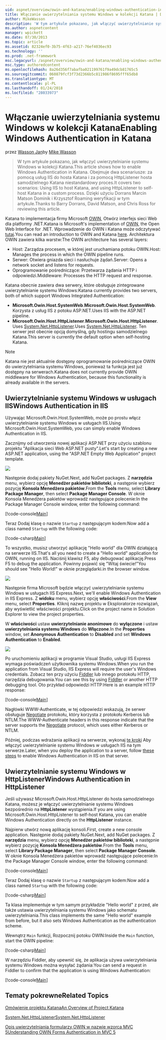 ```yaml
---
uid: aspnet/overview/owin-and-katana/enabling-windows-authentication-in-katana
title: Włączanie uwierzytelniania systemu Windows w kolekcji Katana | Dokumentacja firmy Microsoft
author: MikeWasson
description: 'W tym artykule pokazano, jak włączyć uwierzytelnianie systemu Windows w kolekcji Katana. Obejmuje dwa scenariusze: za pomocą usług IIS do hosta Katana i hosta samodzielnego Kat za pomocą HttpListener...'
ms.author: aspnetcontent
manager: wpickett
ms.date: 07/30/2013
ms.topic: article
ms.assetid: 82324ef0-3b75-4f63-a217-76ef4036ec93
ms.technology: ''
ms.prod: .net-framework
msc.legacyurl: /aspnet/overview/owin-and-katana/enabling-windows-authentication-in-katana
msc.type: authoredcontent
ms.openlocfilehash: 8a26d356f7abafba021199761f9a49dcb81765c5
ms.sourcegitcommit: 060879fcf3f73d2366b5c811986f8695fff65db8
ms.translationtype: MT
ms.contentlocale: pl-PL
ms.lasthandoff: 01/24/2018
ms.locfileid: "28033973"
---
```

<a name="enabling-windows-authentication-in-katana"></a><span data-ttu-id="a1f64-104">Włączanie uwierzytelniania systemu Windows w kolekcji Katana</span><span class="sxs-lookup"><span data-stu-id="a1f64-104">Enabling Windows Authentication in Katana</span></span>
====================
<span data-ttu-id="a1f64-105">przez [Wasson Jan](https://github.com/MikeWasson)</span><span class="sxs-lookup"><span data-stu-id="a1f64-105">by [Mike Wasson](https://github.com/MikeWasson)</span></span>

> <span data-ttu-id="a1f64-106">W tym artykule pokazano, jak włączyć uwierzytelnianie systemu Windows w kolekcji Katana.</span><span class="sxs-lookup"><span data-stu-id="a1f64-106">This article shows how to enable Windows Authentication in Katana.</span></span> <span data-ttu-id="a1f64-107">Obejmuje dwa scenariusze: za pomocą usług IIS do hosta Katana i za pomocą HttpListener hosta samodzielnego Katana niestandardowy proces.</span><span class="sxs-lookup"><span data-stu-id="a1f64-107">It covers two scenarios: Using IIS to host Katana, and using HttpListener to self-host Katana in a custom process.</span></span> <span data-ttu-id="a1f64-108">Dzięki użyciu Dorrans Marcin Matson Dominik i Krzysztof Roaming weryfikacji w tym artykule.</span><span class="sxs-lookup"><span data-stu-id="a1f64-108">Thanks to Barry Dorrans, David Matson, and Chris Ross for reviewing this article.</span></span>


<span data-ttu-id="a1f64-109">Katana to implementacja firmy Microsoft [OWIN](http://owin.org/), Otwórz interfejs sieci Web dla platformy .NET.</span><span class="sxs-lookup"><span data-stu-id="a1f64-109">Katana is Microsoft's implementation of [OWIN](http://owin.org/), the Open Web Interface for .NET.</span></span> <span data-ttu-id="a1f64-110">Wprowadzenie do OWIN i Katana może odczytywać [tutaj](an-overview-of-project-katana.md).</span><span class="sxs-lookup"><span data-stu-id="a1f64-110">You can read an introduction to OWIN and Katana [here](an-overview-of-project-katana.md).</span></span> <span data-ttu-id="a1f64-111">Architektura OWIN zawiera kilka warstw:</span><span class="sxs-lookup"><span data-stu-id="a1f64-111">The OWIN architecture has several layers:</span></span>

- <span data-ttu-id="a1f64-112">Host: Zarządza procesem, w której jest uruchamiana potoku OWIN.</span><span class="sxs-lookup"><span data-stu-id="a1f64-112">Host: Manages the process in which the OWIN pipeline runs.</span></span>
- <span data-ttu-id="a1f64-113">Serwer: Otwiera gniazda sieci i nasłuchuje żądań.</span><span class="sxs-lookup"><span data-stu-id="a1f64-113">Server: Opens a network socket and listens for requests.</span></span>
- <span data-ttu-id="a1f64-114">Oprogramowanie pośredniczące: Przetwarza żądania HTTP i odpowiedzi.</span><span class="sxs-lookup"><span data-stu-id="a1f64-114">Middleware: Processes the HTTP request and response.</span></span>

<span data-ttu-id="a1f64-115">Katana obecnie zawiera dwa serwery, które obsługuje zintegrowane uwierzytelnianie systemu Windows:</span><span class="sxs-lookup"><span data-stu-id="a1f64-115">Katana currently provides two servers, both of which support Windows Integrated Authentication:</span></span>

- <span data-ttu-id="a1f64-116">**Microsoft.Owin.Host.SystemWeb**.</span><span class="sxs-lookup"><span data-stu-id="a1f64-116">**Microsoft.Owin.Host.SystemWeb**.</span></span> <span data-ttu-id="a1f64-117">Korzysta z usług IIS z potoku ASP.NET.</span><span class="sxs-lookup"><span data-stu-id="a1f64-117">Uses IIS with the ASP.NET pipeline.</span></span>
- <span data-ttu-id="a1f64-118">**Microsoft.Owin.Host.HttpListener**.</span><span class="sxs-lookup"><span data-stu-id="a1f64-118">**Microsoft.Owin.Host.HttpListener**.</span></span> <span data-ttu-id="a1f64-119">Uses [System.Net.HttpListener](https://msdn.microsoft.com/library/system.net.httplistener.aspx).</span><span class="sxs-lookup"><span data-stu-id="a1f64-119">Uses [System.Net.HttpListener](https://msdn.microsoft.com/library/system.net.httplistener.aspx).</span></span> <span data-ttu-id="a1f64-120">Ten serwer jest obecnie opcją domyślną, gdy hostingu samodzielnego Katana.</span><span class="sxs-lookup"><span data-stu-id="a1f64-120">This server is currently the default option when self-hosting Katana.</span></span>

> [!NOTE]
> <span data-ttu-id="a1f64-121">Katana nie jest aktualnie dostępny oprogramowanie pośredniczące OWIN do uwierzytelniania systemu Windows, ponieważ ta funkcja jest już dostępny na serwerach.</span><span class="sxs-lookup"><span data-stu-id="a1f64-121">Katana does not currently provide OWIN middleware for Windows Authentication, because this functionality is already available in the servers.</span></span>


## <a name="windows-authentication-in-iis"></a><span data-ttu-id="a1f64-122">Uwierzytelnianie systemu Windows w usługach IIS</span><span class="sxs-lookup"><span data-stu-id="a1f64-122">Windows Authentication in IIS</span></span>

<span data-ttu-id="a1f64-123">Używając Microsoft.Owin.Host.SystemWeb, może po prostu włącz uwierzytelnianie systemu Windows w usługach IIS.</span><span class="sxs-lookup"><span data-stu-id="a1f64-123">Using Microsoft.Owin.Host.SystemWeb, you can simply enable Windows Authentication in IIS.</span></span>

<span data-ttu-id="a1f64-124">Zacznijmy od utworzenia nowej aplikacji ASP.NET przy użyciu szablonu projektu "Aplikacja sieci Web ASP.NET pusty".</span><span class="sxs-lookup"><span data-stu-id="a1f64-124">Let's start by creating a new ASP.NET application, using the "ASP.NET Empty Web Application" project template.</span></span>

![](enabling-windows-authentication-in-katana/_static/image1.png)

<span data-ttu-id="a1f64-125">Następnie dodaj pakiety NuGet.</span><span class="sxs-lookup"><span data-stu-id="a1f64-125">Next, add NuGet packages.</span></span> <span data-ttu-id="a1f64-126">Z **narzędzia** menu, wybierz opcję **Menedżer pakietów biblioteki**, a następnie wybierz pozycję **Konsola Menedżera pakietów**.</span><span class="sxs-lookup"><span data-stu-id="a1f64-126">From the **Tools** menu, select **Library Package Manager**, then select **Package Manager Console**.</span></span> <span data-ttu-id="a1f64-127">W oknie Konsola Menedżera pakietów wprowadź następujące polecenie:</span><span class="sxs-lookup"><span data-stu-id="a1f64-127">In the Package Manager Console window, enter the following command:</span></span>

[!code-console[Main](enabling-windows-authentication-in-katana/samples/sample1.cmd)]

<span data-ttu-id="a1f64-128">Teraz Dodaj klasę o nazwie `Startup` z następującym kodem:</span><span class="sxs-lookup"><span data-stu-id="a1f64-128">Now add a class named `Startup` with the following code:</span></span>

[!code-csharp[Main](enabling-windows-authentication-in-katana/samples/sample2.cs)]

<span data-ttu-id="a1f64-129">To wszystko, musisz utworzyć aplikację "Hello world" dla OWIN działającą na serwerze IIS.</span><span class="sxs-lookup"><span data-stu-id="a1f64-129">That's all you need to create a "Hello world" application for OWIN, running on IIS.</span></span> <span data-ttu-id="a1f64-130">Naciśnij klawisz F5, aby debugować aplikację.</span><span class="sxs-lookup"><span data-stu-id="a1f64-130">Press F5 to debug the application.</span></span> <span data-ttu-id="a1f64-131">Powinny pojawić się "Witaj świecie!"</span><span class="sxs-lookup"><span data-stu-id="a1f64-131">You should see "Hello World!"</span></span> <span data-ttu-id="a1f64-132">w oknie przeglądarki.</span><span class="sxs-lookup"><span data-stu-id="a1f64-132">in the browser window.</span></span>

![](enabling-windows-authentication-in-katana/_static/image2.png)

<span data-ttu-id="a1f64-133">Następnie firma Microsoft będzie włączyć uwierzytelnianie systemu Windows w usługach IIS Express.</span><span class="sxs-lookup"><span data-stu-id="a1f64-133">Next, we'll enable Windows Authentication in IIS Express.</span></span> <span data-ttu-id="a1f64-134">Z **widoku** menu, wybierz opcję **właściwości**.</span><span class="sxs-lookup"><span data-stu-id="a1f64-134">From the **View** menu, select **Properties**.</span></span> <span data-ttu-id="a1f64-135">Kliknij nazwę projektu w Eksploratorze rozwiązań, aby wyświetlić właściwości projektu.</span><span class="sxs-lookup"><span data-stu-id="a1f64-135">Click on the project name in Solution Explorer to view the project properties.</span></span>

<span data-ttu-id="a1f64-136">W **właściwości** ustaw **uwierzytelnianie anonimowe** do **wyłączone** i ustaw **uwierzytelniania systemu Windows** do  **Włączone**.</span><span class="sxs-lookup"><span data-stu-id="a1f64-136">In the **Properties** window, set **Anonymous Authentication** to **Disabled** and set **Windows Authentication** to **Enabled**.</span></span>

![](enabling-windows-authentication-in-katana/_static/image3.png)

<span data-ttu-id="a1f64-137">Po uruchomieniu aplikacji w programie Visual Studio, usługi IIS Express wymaga poświadczeń użytkownika systemu Windows.</span><span class="sxs-lookup"><span data-stu-id="a1f64-137">When you run the application from Visual Studio, IIS Express will require the user's Windows credentials.</span></span> <span data-ttu-id="a1f64-138">Zobacz ten przy użyciu [Fiddler](http://fiddler2.com/home) lub innego protokołu HTTP, narzędzia debugowania.</span><span class="sxs-lookup"><span data-stu-id="a1f64-138">You can see this by using [Fiddler](http://fiddler2.com/home) or another HTTP debugging tool.</span></span> <span data-ttu-id="a1f64-139">Oto przykład odpowiedzi HTTP:</span><span class="sxs-lookup"><span data-stu-id="a1f64-139">Here is an example HTTP response:</span></span>

[!code-console[Main](enabling-windows-authentication-in-katana/samples/sample3.cmd?highlight=1,5-6)]

<span data-ttu-id="a1f64-140">Nagłówki WWW-Authenticate, w tej odpowiedzi wskazują, że serwer obsługuje [Negotiate](http://www.ietf.org/rfc/rfc4559.txt) protokołu, który korzysta z protokołu Kerberos lub NTLM.</span><span class="sxs-lookup"><span data-stu-id="a1f64-140">The WWW-Authenticate headers in this response indicate that the server supports the [Negotiate](http://www.ietf.org/rfc/rfc4559.txt) protocol, which uses either Kerberos or NTLM.</span></span>

<span data-ttu-id="a1f64-141">Później, podczas wdrażania aplikacji na serwerze, wykonaj [te kroki](https://www.iis.net/configreference/system.webserver/security/authentication/windowsauthentication) Aby włączyć uwierzytelnianie systemu Windows w usługach IIS na tym serwerze.</span><span class="sxs-lookup"><span data-stu-id="a1f64-141">Later, when you deploy the application to a server, follow [these steps](https://www.iis.net/configreference/system.webserver/security/authentication/windowsauthentication) to enable Windows Authentication in IIS on that server.</span></span>

## <a name="windows-authentication-in-httplistener"></a><span data-ttu-id="a1f64-142">Uwierzytelnianie systemu Windows w HttpListener</span><span class="sxs-lookup"><span data-stu-id="a1f64-142">Windows Authentication in HttpListener</span></span>

<span data-ttu-id="a1f64-143">Jeśli używasz Microsoft.Owin.Host.HttpListener do hosta samodzielnego Katana, możesz je włączyć uwierzytelnianie systemu Windows bezpośrednio na **HttpListener** wystąpienia.</span><span class="sxs-lookup"><span data-stu-id="a1f64-143">If you are using Microsoft.Owin.Host.HttpListener to self-host Katana, you can enable Windows Authentication directly on the **HttpListener** instance.</span></span>

<span data-ttu-id="a1f64-144">Najpierw utwórz nową aplikację konsoli.</span><span class="sxs-lookup"><span data-stu-id="a1f64-144">First, create a new console application.</span></span> <span data-ttu-id="a1f64-145">Następnie dodaj pakiety NuGet.</span><span class="sxs-lookup"><span data-stu-id="a1f64-145">Next, add NuGet packages.</span></span> <span data-ttu-id="a1f64-146">Z **narzędzia** menu, wybierz opcję **Menedżer pakietów biblioteki**, a następnie wybierz pozycję **Konsola Menedżera pakietów**.</span><span class="sxs-lookup"><span data-stu-id="a1f64-146">From the **Tools** menu, select **Library Package Manager**, then select **Package Manager Console**.</span></span> <span data-ttu-id="a1f64-147">W oknie Konsola Menedżera pakietów wprowadź następujące polecenie:</span><span class="sxs-lookup"><span data-stu-id="a1f64-147">In the Package Manager Console window, enter the following command:</span></span>

[!code-console[Main](enabling-windows-authentication-in-katana/samples/sample4.cmd)]

<span data-ttu-id="a1f64-148">Teraz Dodaj klasę o nazwie `Startup` z następującym kodem:</span><span class="sxs-lookup"><span data-stu-id="a1f64-148">Now add a class named `Startup` with the following code:</span></span>

[!code-csharp[Main](enabling-windows-authentication-in-katana/samples/sample5.cs)]

<span data-ttu-id="a1f64-149">Ta klasa implementuje w tym samym przykładzie "Hello world" z przed, ale także ustawia uwierzytelniania systemu Windows jako schematu uwierzytelniania.</span><span class="sxs-lookup"><span data-stu-id="a1f64-149">This class implements the same "Hello world" example from before, but it also sets Windows Authentication as the authentication scheme.</span></span>

<span data-ttu-id="a1f64-150">Wewnątrz `Main` funkcji, Rozpocznij potoku OWIN:</span><span class="sxs-lookup"><span data-stu-id="a1f64-150">Inside the `Main` function, start the OWIN pipeline:</span></span>

[!code-csharp[Main](enabling-windows-authentication-in-katana/samples/sample6.cs)]

<span data-ttu-id="a1f64-151">W narzędziu Fiddler, aby upewnić się, że aplikacja używa uwierzytelniania systemu Windows można wysyłać żądania:</span><span class="sxs-lookup"><span data-stu-id="a1f64-151">You can send a request in Fiddler to confirm that the application is using Windows Authentication:</span></span>

[!code-console[Main](enabling-windows-authentication-in-katana/samples/sample7.cmd?highlight=1,4-5)]

## <a name="related-topics"></a><span data-ttu-id="a1f64-152">Tematy pokrewne</span><span class="sxs-lookup"><span data-stu-id="a1f64-152">Related Topics</span></span>

[<span data-ttu-id="a1f64-153">Omówienie projektu Katana</span><span class="sxs-lookup"><span data-stu-id="a1f64-153">An Overview of Project Katana</span></span>](an-overview-of-project-katana.md)

[<span data-ttu-id="a1f64-154">System.Net.HttpListener</span><span class="sxs-lookup"><span data-stu-id="a1f64-154">System.Net.HttpListener</span></span>](https://msdn.microsoft.com/library/system.net.httplistener.aspx)

[<span data-ttu-id="a1f64-155">Opis uwierzytelniania formularzy OWIN w nazwie wzorca MVC 5</span><span class="sxs-lookup"><span data-stu-id="a1f64-155">Understanding OWIN Forms Authentication in MVC 5</span></span>](https://blogs.msdn.com/b/webdev/archive/2013/07/03/understanding-owin-forms-authentication-in-mvc-5.aspx)
